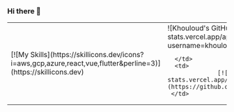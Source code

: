 ### Hi there 👋

<!--
**khouloudAmamouHaddad/khouloudAmamouHaddad** is a ✨ _special_ ✨ repository because its `README.md` (this file) appears on your GitHub profile.

Here are some ideas to get you started:

- 🔭 I’m currently working on ...
- 🌱 I’m currently learning ...
- 👯 I’m looking to collaborate on ...
- 🤔 I’m looking for help with ...
- 💬 Ask me about ...
- 📫 How to reach me: ...
- 😄 Pronouns: ...
- ⚡ Fun fact: ...
-->
<table>
   <tr>
      <td> [![My Skills](https://skillicons.dev/icons?i=aws,gcp,azure,react,vue,flutter&perline=3)](https://skillicons.dev) </td>
      <td>
                  ![Khouloud's GitHub stats](https://github-readme-stats.vercel.app/api?username=khouloudAmamouHaddad&show_icons=true&theme=algo)
      
      </td>
      <td>
                  [![Top Langs](https://github-readme-stats.vercel.app/api/top-langs/?username=khouloudAmamouHaddad)](https://github.com/anuraghazra/github-readme-stats)
     </td>
   </tr>           
</table>


